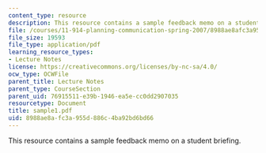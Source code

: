 ```yaml
---
content_type: resource
description: This resource contains a sample feedback memo on a student briefing.
file: /courses/11-914-planning-communication-spring-2007/8988ae8afc3a955d886c4ba92bd6bd66_sample1.pdf
file_size: 19593
file_type: application/pdf
learning_resource_types:
- Lecture Notes
license: https://creativecommons.org/licenses/by-nc-sa/4.0/
ocw_type: OCWFile
parent_title: Lecture Notes
parent_type: CourseSection
parent_uid: 76915511-e39b-1946-ea5e-cc0dd2907035
resourcetype: Document
title: sample1.pdf
uid: 8988ae8a-fc3a-955d-886c-4ba92bd6bd66
---
```

This resource contains a sample feedback memo on a student briefing.
